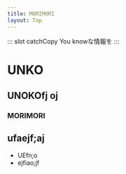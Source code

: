 ```yaml
---
title: MORIMORI
layout: Top 
---
```

::: slot catchCopy 
You knowな情報を
:::
# UNKO

## UNOKOfj oj
### MORIMORI

## ufaejf;aj
  * UEfn;o
  * ejfiao;jf